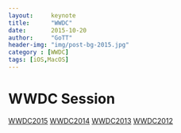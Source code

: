 ```yaml
---
layout:     keynote
title:      "WWDC"
date:       2015-10-20
author:     "GoTT"
header-img: "img/post-bg-2015.jpg"
category : [WWDC]
tags: [iOS,MacOS]
---
```


# WWDC Session
[WWDC2015](https://developer.apple.com/videos/wwdc/2015/)
[WWDC2014](https://developer.apple.com/videos/wwdc/2014/)
[WWDC2013](https://developer.apple.com/videos/wwdc/2013/)
[WWDC2012](https://developer.apple.com/videos/wwdc/2012/)
